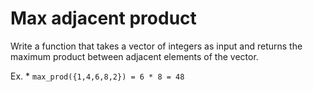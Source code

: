 # Max adjacent product
Write a function that takes a vector of integers as input and returns the maximum product between adjacent
elements of the vector.

Ex. 
    * ```max_prod({1,4,6,8,2}) = 6 * 8 = 48```
